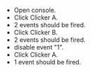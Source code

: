  - Open console.
 - Click Clicker A.
 - 2 events should be fired.
 - Click Clicker B.
 - 2 events should be fired.
 - disable event "1".
 - Click Clicker A.
 - 1 event should be fired.
